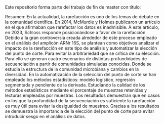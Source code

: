 Este repositorio forma parte del trabajo de fin de master con título:

Resumen:
En la actualidad, la rarefacción es uno de los temas de debate en la comunidad científica. En 2014, McMurdie y Holmes publicaron un artículo en el que afirmaban que rarefactar los datos es inadmisible. 
A este artículo, en 2023, Schloss responde posicionándose a favor de la rarefacción. Debido a la gran controversia creada alrededor de este proceso empleado en el análisis del amplicón ARNr 16S,
se plantean como objetivos analizar el impacto de la rarefacción en este tipo de análisis y automatizar la elección del punto de corte. Para evitar la arbitrariedad que se crítica de su elección. 
Para ello se generan cuatro escenarios de distintas profundidades de secuenciación a partir de comunidades simuladas conocidas. Donde se estudia la estructura de la comunidad microbiana y cambios en la diversidad.
En la automatización de la selección del punto de corte se han empleado los métodos estadísticos: modelo logístico, regresión segmentada y pendiente de la derivada. Estudiando la calidad de 
los métodos estadísticos mediante el porcentaje de muestras retenidas y lecturas empleadas por muestras. Los resultados demuestran que en casos en los que la profundidad de la secuenciación 
es suficiente la rarefacción es muy útil para evitar la desigualdad de muestreo. Gracias a los resultados se demuestra la importancia de la elección del punto de corte para evitar introducir sesgo en el análisis de datos.
